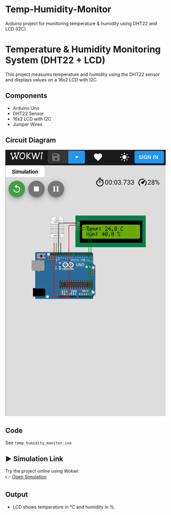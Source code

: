 # Temp-Humidity-Monitor
Arduino project for monitoring temperature &amp; humidity using DHT22 and LCD (I2C).
# Temperature & Humidity Monitoring System (DHT22 + LCD)

This project measures temperature and humidity using the DHT22 sensor 
and displays values on a 16x2 LCD with I2C.

## Components
- Arduino Uno
- DHT22 Sensor
- 16x2 LCD with I2C
- Jumper Wires

## Circuit Diagram
![Circuit](IMG_20250907_095022.jpg)

## Code
See `temp_humidity_monitor.ino`

## ▶️ Simulation Link
Try the project online using Wokwi:  
👉 [Open Simulation]()

## Output
- LCD shows temperature in °C and humidity in %.

